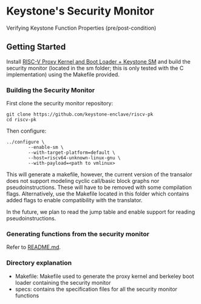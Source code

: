 # Keystone's Security Monitor

Verifying Keystone Function Properties (pre/post-condition)

## Getting Started

Install [RISC-V Proxy Kernel and Boot Loader + Keystone SM](https://github.com/keystone-enclave/riscv-pk) and build the security monitor (located in the sm folder; this is only tested with the C implementation) using the Makefile provided.

### Building the Security Monitor

First clone the security monitor repository:
```
git clone https://github.com/keystone-enclave/riscv-pk
cd riscv-pk
```

Then configure:
```
../configure \
        --enable-sm \
        --with-target-platform=default \
        --host=riscv64-unknown-linux-gnu \
        --with-payload=<path to vmlinux>

```

This will generate a makefile, however, the current version of the transalor does not support modeling cyclic call/basic block graphs nor pseudoinstructions. These will have to be removed with some compilation flags. Alternatively, use the Makefile located in this folder which contains added flags to enable compatibility with the translator.

In the future, we plan to read the jump table and enable support for reading pseudoinstructions.

### Generating functions from the security monitor

Refer to [README.md](https://github.com/kkmc/riscverifier/blob/master/README.md).

### Directory explanation

* Makefile: Makefile used to generate the proxy kernel and berkeley boot loader containing the security monitor
* specs: contains the specification files for all the security monitor functions
